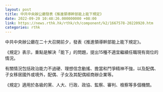 ```yaml
---
layout: post
title: 中共中央辦公廳發表《推進領導幹部能上能下規定》
date: 2022-09-20 10:48:26.000000000 +08:00
link: https://news.rthk.hk/rthk/ch/component/k2/1667578-20220920.htm
categories: rthk
---
```


中共中央辦公廳在二十大召開前夕，發表《推進領導幹部能上能下規定》。

《規定》表示，重點是解決「能下」的問題，提出15種不適宜繼續任職現有崗位的情況。

有關情況包括政治能力不過硬、理想信念動搖、擔當和鬥爭精神不強，以及配偶、子女移居國外或境外，配偶、子女及其配偶經商辦企業等。

《規定》適用於各級的黨、人大、行政、政協、監察、審判、檢察等多個機關。
